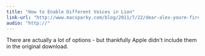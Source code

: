 ```yaml
---
title: "How to Enable Different Voices in Lion"
link-url: "http://www.macsparky.com/blog/2011/7/22/dear-alex-youre-fired.html"
audio: "http://"
---
```

<p>There are actually a lot of options - but thankfully Apple didn't include them in the original download.</p>
